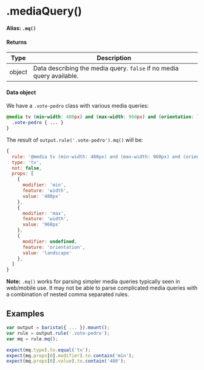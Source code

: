 # .mediaQuery()

**Alias: `.mq()`**

#### Returns

| Type | Description |
| --- | --- |
| object | Data describing the media query. `false` if no media query available. |


#### Data object

We have a `.vote-pedro` class with various media queries:

```scss
@media tv (min-width: 480px) and (max-width: 960px) and (orientation: landscape) {
  .vote-pedro { ... }
}
```

The result of `output.rule('.vote-pedro').mq()` will be:

```js
{
  rule: '@media tv (min-width: 480px) and (max-width: 960px) and (orientation: landscape)',
  type: 'tv',
  not: false,
  props: [
    {
      modifier: 'min',
      feature: 'width',
      value: '480px'
    },
    {
      modifier: 'max',
      feature: 'width',
      value: '960px'
    },
    {
      modifier: undefined,
      feature: 'orientation',
      value: 'landscape'
    },
  ]
}
```


**Note:** `.mq()` works for parsing simpler media queries typically seen in web/mobile use. It may not be able to parse complicated media queries with a combination of nested comma separated rules.


## Examples


```js
var output = barista({ ... }).mount();
var rule = output.rule('.vote-pedro');
var mq = rule.mq();

expect(mq.type).to.equal('tv');
expect(mq.props[0].modifier).to.contain('min');
expect(mq.props[0].value).to.contain('480');
```
